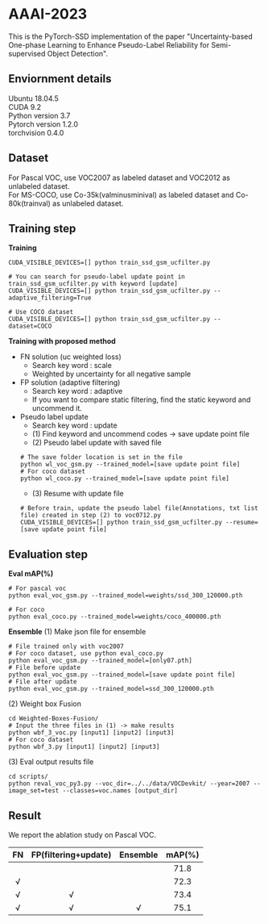 # AAAI-2023

This is the PyTorch-SSD implementation of the paper "Uncertainty-based One-phase Learning to Enhance Pseudo-Label Reliability for Semi-supervised Object Detection".

## Enviornment details
Ubuntu 18.04.5    
CUDA 9.2   
Python version 3.7    
Pytorch version 1.2.0   
torchvision 0.4.0    

## Dataset
For Pascal VOC, use VOC2007 as labeled dataset and VOC2012 as unlabeled dataset.  
For MS-COCO, use Co-35k(valminusminival) as labeled dataset and Co-80k(trainval) as unlabeled dataset.

## Training step
**Training**
```Shell
CUDA_VISIBLE_DEVICES=[] python train_ssd_gsm_ucfilter.py  

# You can search for pseudo-label update point in train_ssd_gsm_ucfilter.py with keyword [update]
CUDA_VISIBLE_DEVICES=[] python train_ssd_gsm_ucfilter.py --adaptive_filtering=True

# Use COCO dataset
CUDA_VISIBLE_DEVICES=[] python train_ssd_gsm_ucfilter.py --dataset=COCO 
```

**Training with proposed method**
  - FN solution (uc weighted loss)
     - Search key word : scale
     - Weighted by uncertainty for all negative sample
  - FP solution (adaptive filtering)
     - Search key word : adaptive
     - If you want to compare static filtering, find the static keyword and uncommend it.
  - Pseudo label update 
     - Search key word : update
     - (1) Find keyword and uncommend codes -> save update point file 
     - (2) Pseudo label update with saved file
     ```Shell
     # The save folder location is set in the file
     python wl_voc_gsm.py --trained_model=[save update point file]
     # For coco dataset
     python wl_coco.py --trained_model=[save update point file]
     ```
     - (3) Resume with update file
     ```Shell     
     # Before train, update the pseudo label file(Annotations, txt list file) created in step (2) to voc0712.py
     CUDA_VISIBLE_DEVICES=[] python train_ssd_gsm_ucfilter.py --resume=[save update point file]
     ```
     
## Evaluation step
**Eval mAP(%)**
```Shell
# For pascal voc
python eval_voc_gsm.py --trained_model=weights/ssd_300_120000.pth

# For coco
python eval_coco.py --trained_model=weights/coco_400000.pth
```
**Ensemble**
(1) Make json file for ensemble 
```Shell
# File trained only with voc2007
# For coco dataset, use python eval_coco.py
python eval_voc_gsm.py --trained_model=[only07.pth]
# File before update
python eval_voc_gsm.py --trained_model=[save update point file]
# File after update
python eval_voc_gsm.py --trained_model=ssd_300_120000.pth

```
(2) Weight box Fusion
```Shell
cd Weighted-Boxes-Fusion/
# Input the three files in (1) -> make results
python wbf_3_voc.py [input1] [input2] [input3]
# For coco dataset
python wbf_3.py [input1] [input2] [input3]
```
(3) Eval output results file
```Shell
cd scripts/
python reval_voc_py3.py --voc_dir=../../data/VOCDevkit/ --year=2007 --image_set=test --classes=voc.names [output_dir]
```

## Result
We report the ablation study on Pascal VOC.

|    FN    |  FP(filtering+update)  |    Ensemble      |    mAP(%)     |
|:--------:|:----------------------:|:----------------:|:--------------:|
|          |                        |                  |      71.8      |
|     √    |                        |                  |      72.3      |
|     √    |           √            |                  |      73.4      |
|     √    |           √            |        √         |      75.1      |



